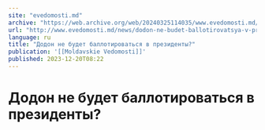 ```yaml
---
site: "evedomosti.md"
archive: "https://web.archive.org/web/20240325114035/www.evedomosti.md/news/dodon-ne-budet-ballotirovatsya-v-prezidenty"
url: "http://www.evedomosti.md/news/dodon-ne-budet-ballotirovatsya-v-prezidenty"
language: ru
title: "Додон не будет баллотироваться в президенты?"
publication: '[[Moldavskie Vedomosti]]'
published: 2023-12-20T08:22
---
```


# Додон не будет баллотироваться в президенты?

